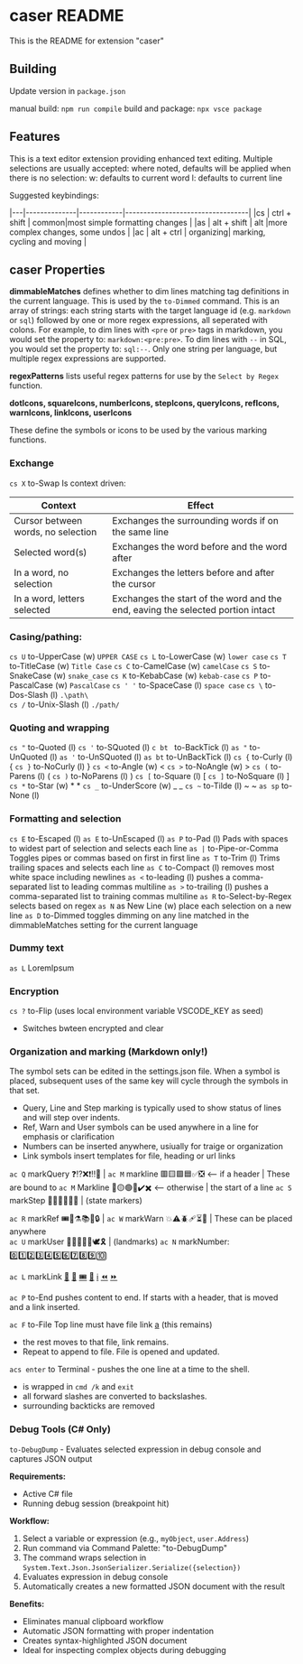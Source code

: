 # caser README

This is the README for extension "caser" 

## Building

Update version in `package.json`

manual build: `npm run compile`
build and package: `npx vsce package`

## Features

This is a text editor extension providing enhanced text editing. Multiple selections are usually accepted: where noted, defaults will be applied when there is no selection: w: defaults to current word l: defaults to current line 

Suggested keybindings:

|---|--------------|------------|----------------------------------|
|cs | ctrl + shift |      common|most simple formatting changes    |
|as | alt  + shift |      alt   |more complex changes, some undos  | 
|ac | alt  + ctrl  |  organizing| marking, cycling and moving      |

## caser Properties

**dimmableMatches** defines whether to dim lines matching tag definitions in the current language. This is used by the `to-Dimmed` command. This is an array of strings: each string starts with the target language id (e.g. `markdown` or `sql`) followed by one or more regex expressions, all seperated with colons. For example, to dim lines with `<pre` or `pre>` tags in markdown, you would set the property to: `markdown:<pre:pre>`. To dim lines with `--` in SQL, you would set the property to: `sql:--`. Only one string per language, but multiple regex expressions are supported.

**regexPatterns** lists useful regex patterns for use by the `Select by Regex` function.

**dotIcons, squareIcons, numberIcons, stepIcons, queryIcons, refIcons, warnIcons, linkIcons, userIcons**

These define the symbols or icons to be used by the various marking functions.

### Exchange

`cs X`   to-Swap     Is context driven:

|Context| Effect|
|--|--|
Cursor between words, no selection| Exchanges the surrounding words if on the same line
Selected word(s)| Exchanges the word before and the word after
In a word, no selection| Exchanges the letters before and after the cursor
In a word, letters selected| Exchanges the start of the word and the end, eaving the selected portion intact

### Casing/pathing:

`cs U`   to-UpperCase  (w) `UPPER CASE`
`cs L`   to-LowerCase  (w) `lower case`
`cs T`   to-TitleCase  (w) `Title Case`
`cs C`   to-CamelCase  (w) `camelCase`
`cs S`   to-SnakeCase  (w) `snake_case`
`cs K`   to-KebabCase  (w) `kebab-case`
`cs P`   to-PascalCase (w) `PascalCase`
`cs ' '` to-SpaceCase  (l) `space case`
`cs \`   to-Dos-Slash  (l) `.\path\`   
`cs /`   to-Unix-Slash (l) `./path/`

### Quoting and wrapping
    
`cs "`   to-Quoted      (l) 
`cs '`   to-SQuoted     (l) 
`c bt `  to-BackTick    (l) 
`as "`   to-UnQuoted    (l) 
`as '`   to-UnSQuoted   (l) 
`as bt`  to-UnBackTick  (l)
`cs {`   to-Curly       (l) { 
`cs }`   to-NoCurly     (l)   }
`cs <`   to-Angle       (w) < 
`cs >`   to-NoAngle     (w)   >
`cs (`   to-Parens      (l) ( 
`cs )`   to-NoParens    (l)   )
`cs [`   to-Square      (l) [ 
`cs ]`   to-NoSquare    (l)   ]
`cs *`   to-Star        (w) * *
`cs _`   to-UnderScore  (w) _ _
`cs ~`   to-Tilde       (l) ~ ~
`as sp`  to-None        (l)

### Formatting and selection   
    
`cs E` to-Escaped       (l) 
`as E` to-UnEscaped     (l) 
`as P` to-Pad           (l) Pads with spaces to widest part of selection and selects each line
`as |` to-Pipe-or-Comma     Toggles pipes or commas based on first in first line
`as T` to-Trim          (l) Trims trailing spaces and selects each line
`as C` to-Compact       (l) removes most white space including newlines
`as <` to-leading       (l) pushes a comma-separated list to leading commas multiline
`as >` to-trailing      (l) pushes a comma-separated list to training commas multiline
`as R` to-Select-by-Regex  selects based on regex
`as N` as New Line      (w) place each selection on a new line
`as D` to-Dimmed            toggles dimming on any line matched in the dimmableMatches setting for the current language
                          

### Dummy text

`as L`  LoremIpsum

### Encryption

`cs ?`   to-Flip  (uses local environment variable VSCODE_KEY as seed) 
- Switches bwteen encrypted and clear

### Organization and marking (Markdown only!)

The symbol sets can be edited in the settings.json file. When a symbol is placed, subsequent uses of the same key will cycle through the symbols in that set. 

- Query, Line and Step marking is typically used to show status of lines and will step over indents.
- Ref, Warn and User symbols can be used anywhere in a line for emphasis or clarification 
- Numbers can be inserted anywhere, usiually for traige or organization
- Link symbols insert templates for file, heading or url links

`ac Q` markQuery    ❓⁉️❌❗‼️🛑                 | 
`ac M` markline     🟥🟨🟩🟦✅❎ <-- if a header | These are bound to
`ac M` Markline     🔴🟡🟢🔵✔️✖️ <-- otherwise   | the start of a line 
`ac S` markStep     💭🔎👋💡🚧🎁                 | (state markers)
 
`ac R` markRef      🎟️🔀⚗️📚📆🔒                 | 
`ac W` markWarn     💥⚠️🪲🩹⏳📌                 | These can be placed anywhere    
`ac U` markUser     👬😁😞🤷‍♂️🕊️🎗️                 | (landmarks)
`ac N` markNumber:  0️⃣1️⃣2️⃣3️⃣4️⃣5️⃣6️⃣7️⃣8️⃣9️⃣🔟       
 
`ac L` markLink     [🔗]() [🔖](#)  [🎟️]()  [🔀]()  [ℹ️]()  [⏪]()  [⏩]()
 
`ac P` to-End      pushes content to end. If starts with a header, that is moved and a link inserted.
  
`ac F` to-File      Top line must have file link [a](./filename.md) (this remains)

- the rest moves to that file, link remains. 
- Repeat to append to file. File is opened and updated.

`acs enter` to Terminal - pushes the one line at a time to the shell.
- is wrapped in `cmd /k` and `exit`
- all forward slashes are converted to backslashes.
- surrounding backticks are removed

### Debug Tools (C# Only)

`to-DebugDump` - Evaluates selected expression in debug console and captures JSON output

**Requirements:**
- Active C# file
- Running debug session (breakpoint hit)

**Workflow:**
1. Select a variable or expression (e.g., `myObject`, `user.Address`)
2. Run command via Command Palette: "to-DebugDump"
3. The command wraps selection in `System.Text.Json.JsonSerializer.Serialize({selection})`
4. Evaluates expression in debug console
5. Automatically creates a new formatted JSON document with the result

**Benefits:**
- Eliminates manual clipboard workflow
- Automatic JSON formatting with proper indentation
- Creates syntax-highlighted JSON document
- Ideal for inspecting complex objects during debugging

